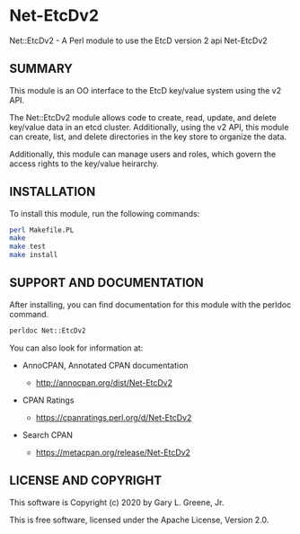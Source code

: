 # Net-EtcDv2

Net::EtcDv2 - A Perl module to use the EtcD version 2 api
Net-EtcDv2

## SUMMARY

This module is an OO interface to the EtcD key/value system using the v2 API.

The Net::EtcDv2 module allows code to create, read, update, and delete
key/value data in an etcd cluster. Additionally, using the v2 API, this module
can create, list, and delete directories in the key store to organize the data.

Additionally, this module can manage users and roles, which govern the access
rights to the key/value heirarchy.

## INSTALLATION

To install this module, run the following commands:

```sh
perl Makefile.PL
make
make test
make install
```

## SUPPORT AND DOCUMENTATION

After installing, you can find documentation for this module with the
perldoc command.

```sh
perldoc Net::EtcDv2
```

You can also look for information at:

- AnnoCPAN, Annotated CPAN documentation
  - http://annocpan.org/dist/Net-EtcDv2

- CPAN Ratings
  - https://cpanratings.perl.org/d/Net-EtcDv2

- Search CPAN
  - https://metacpan.org/release/Net-EtcDv2

## LICENSE AND COPYRIGHT

This software is Copyright (c) 2020 by Gary L. Greene, Jr.

This is free software, licensed under the Apache License, Version 2.0.
